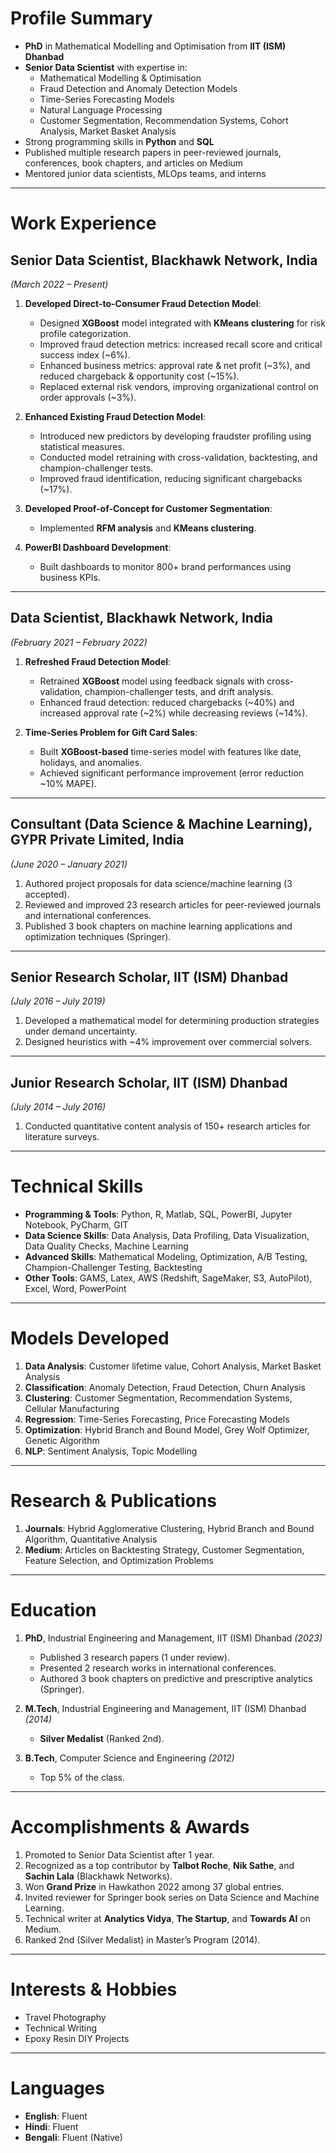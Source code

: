 # **Profile Summary**
- **PhD** in Mathematical Modelling and Optimisation from **IIT (ISM) Dhanbad**  
- **Senior Data Scientist** with expertise in:  
  - Mathematical Modelling & Optimisation  
  - Fraud Detection and Anomaly Detection Models  
  - Time-Series Forecasting Models  
  - Natural Language Processing  
  - Customer Segmentation, Recommendation Systems, Cohort Analysis, Market Basket Analysis  
- Strong programming skills in **Python** and **SQL**  
- Published multiple research papers in peer-reviewed journals, conferences, book chapters, and articles on Medium  
- Mentored junior data scientists, MLOps teams, and interns  

---

# **Work Experience**

## **Senior Data Scientist**, Blackhawk Network, India  
*(March 2022 – Present)*  
1. **Developed Direct-to-Consumer Fraud Detection Model**:  
   - Designed **XGBoost** model integrated with **KMeans clustering** for risk profile categorization.  
   - Improved fraud detection metrics: increased recall score and critical success index (~6%).  
   - Enhanced business metrics: approval rate & net profit (~3%), and reduced chargeback & opportunity cost (~15%).  
   - Replaced external risk vendors, improving organizational control on order approvals (~3%).  

2. **Enhanced Existing Fraud Detection Model**:  
   - Introduced new predictors by developing fraudster profiling using statistical measures.  
   - Conducted model retraining with cross-validation, backtesting, and champion-challenger tests.  
   - Improved fraud identification, reducing significant chargebacks (~17%).  

3. **Developed Proof-of-Concept for Customer Segmentation**:  
   - Implemented **RFM analysis** and **KMeans clustering**.  

4. **PowerBI Dashboard Development**:  
   - Built dashboards to monitor 800+ brand performances using business KPIs.  

---

## **Data Scientist**, Blackhawk Network, India  
*(February 2021 – February 2022)*  
1. **Refreshed Fraud Detection Model**:  
   - Retrained **XGBoost** model using feedback signals with cross-validation, champion-challenger tests, and drift analysis.  
   - Enhanced fraud detection: reduced chargebacks (~40%) and increased approval rate (~2%) while decreasing reviews (~14%).  

2. **Time-Series Problem for Gift Card Sales**:  
   - Built **XGBoost-based** time-series model with features like date, holidays, and anomalies.  
   - Achieved significant performance improvement (error reduction ~10% MAPE).  

---

## **Consultant (Data Science & Machine Learning)**, GYPR Private Limited, India  
*(June 2020 – January 2021)*  
1. Authored project proposals for data science/machine learning (3 accepted).  
2. Reviewed and improved 23 research articles for peer-reviewed journals and international conferences.  
3. Published 3 book chapters on machine learning applications and optimization techniques (Springer).  

---

## **Senior Research Scholar**, IIT (ISM) Dhanbad  
*(July 2016 – July 2019)*  
1. Developed a mathematical model for determining production strategies under demand uncertainty.  
2. Designed heuristics with ~4% improvement over commercial solvers.  

---

## **Junior Research Scholar**, IIT (ISM) Dhanbad  
*(July 2014 – July 2016)*  
1. Conducted quantitative content analysis of 150+ research articles for literature surveys.  

---

# **Technical Skills**
- **Programming & Tools**: Python, R, Matlab, SQL, PowerBI, Jupyter Notebook, PyCharm, GIT  
- **Data Science Skills**: Data Analysis, Data Profiling, Data Visualization, Data Quality Checks, Machine Learning  
- **Advanced Skills**: Mathematical Modeling, Optimization, A/B Testing, Champion-Challenger Testing, Backtesting  
- **Other Tools**: GAMS, Latex, AWS (Redshift, SageMaker, S3, AutoPilot), Excel, Word, PowerPoint  

---

# **Models Developed**
1. **Data Analysis**: Customer lifetime value, Cohort Analysis, Market Basket Analysis  
2. **Classification**: Anomaly Detection, Fraud Detection, Churn Analysis  
3. **Clustering**: Customer Segmentation, Recommendation Systems, Cellular Manufacturing  
4. **Regression**: Time-Series Forecasting, Price Forecasting Models  
5. **Optimization**: Hybrid Branch and Bound Model, Grey Wolf Optimizer, Genetic Algorithm  
6. **NLP**: Sentiment Analysis, Topic Modelling  

---

# **Research & Publications**
1. **Journals**: Hybrid Agglomerative Clustering, Hybrid Branch and Bound Algorithm, Quantitative Analysis  
2. **Medium**: Articles on Backtesting Strategy, Customer Segmentation, Feature Selection, and Optimization Problems  

---

# **Education**
1. **PhD**, Industrial Engineering and Management, IIT (ISM) Dhanbad *(2023)*  
   - Published 3 research papers (1 under review).  
   - Presented 2 research works in international conferences.  
   - Authored 3 book chapters on predictive and prescriptive analytics (Springer).  

2. **M.Tech**, Industrial Engineering and Management, IIT (ISM) Dhanbad *(2014)*  
   - **Silver Medalist** (Ranked 2nd).  

3. **B.Tech**, Computer Science and Engineering *(2012)*  
   - Top 5% of the class.  

---

# **Accomplishments & Awards**
1. Promoted to Senior Data Scientist after 1 year.  
2. Recognized as a top contributor by **Talbot Roche**, **Nik Sathe**, and **Sachin Lala** (Blackhawk Networks).  
3. Won **Grand Prize** in Hawkathon 2022 among 37 global entries.  
4. Invited reviewer for Springer book series on Data Science and Machine Learning.  
5. Technical writer at **Analytics Vidya**, **The Startup**, and **Towards AI** on Medium.  
6. Ranked 2nd (Silver Medalist) in Master’s Program (2014).  

---

# **Interests & Hobbies**
- Travel Photography  
- Technical Writing  
- Epoxy Resin DIY Projects  

---

# **Languages**
- **English**: Fluent  
- **Hindi**: Fluent  
- **Bengali**: Fluent (Native)  
